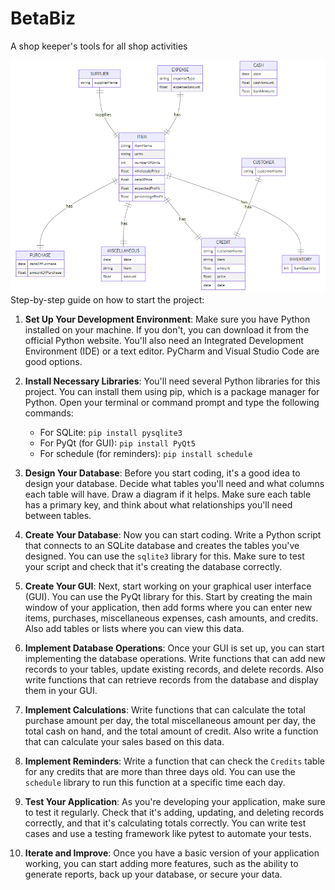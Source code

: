 # BetaBiz

A shop keeper's tools for all shop activities

![Flow](resources\img\flow.png)
Step-by-step guide on how to start the project:

1. **Set Up Your Development Environment**: Make sure you have Python installed on your machine. If you don't, you can download it from the official Python website. You'll also need an Integrated Development Environment (IDE) or a text editor. PyCharm and Visual Studio Code are good options.

2. **Install Necessary Libraries**: You'll need several Python libraries for this project. You can install them using pip, which is a package manager for Python. Open your terminal or command prompt and type the following commands:

   - For SQLite: `pip install pysqlite3`
   - For PyQt (for GUI): `pip install PyQt5`
   - For schedule (for reminders): `pip install schedule`

3. **Design Your Database**: Before you start coding, it's a good idea to design your database. Decide what tables you'll need and what columns each table will have. Draw a diagram if it helps. Make sure each table has a primary key, and think about what relationships you'll need between tables.

4. **Create Your Database**: Now you can start coding. Write a Python script that connects to an SQLite database and creates the tables you've designed. You can use the `sqlite3` library for this. Make sure to test your script and check that it's creating the database correctly.

5. **Create Your GUI**: Next, start working on your graphical user interface (GUI). You can use the PyQt library for this. Start by creating the main window of your application, then add forms where you can enter new items, purchases, miscellaneous expenses, cash amounts, and credits. Also add tables or lists where you can view this data.

6. **Implement Database Operations**: Once your GUI is set up, you can start implementing the database operations. Write functions that can add new records to your tables, update existing records, and delete records. Also write functions that can retrieve records from the database and display them in your GUI.

7. **Implement Calculations**: Write functions that can calculate the total purchase amount per day, the total miscellaneous amount per day, the total cash on hand, and the total amount of credit. Also write a function that can calculate your sales based on this data.

8. **Implement Reminders**: Write a function that can check the `Credits` table for any credits that are more than three days old. You can use the `schedule` library to run this function at a specific time each day.

9. **Test Your Application**: As you're developing your application, make sure to test it regularly. Check that it's adding, updating, and deleting records correctly, and that it's calculating totals correctly. You can write test cases and use a testing framework like pytest to automate your tests.

10. **Iterate and Improve**: Once you have a basic version of your application working, you can start adding more features, such as the ability to generate reports, back up your database, or secure your data.
